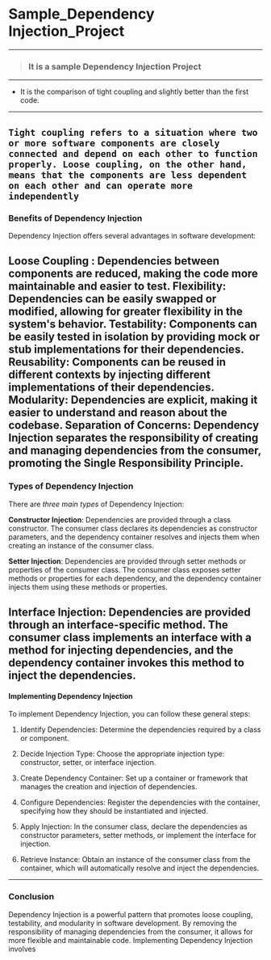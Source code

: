 # Sample_Dependency Injection_Project
---
> ### It is a sample Dependency Injection Project
---
* It is the comparison of tight coupling and slightly better than the first code.
---
`Tight coupling refers to a situation where two or more software components are closely connected and depend on each other to function properly. Loose coupling, on the other hand, means that the components are less dependent on each other and can operate more independently`
---
### Benefits of Dependency Injection
Dependency Injection offers several advantages in software development:

**Loose Coupling** : Dependencies between components are reduced, making the code more maintainable and easier to test.
**Flexibility**: Dependencies can be easily swapped or modified, allowing for greater flexibility in the system's behavior.
**Testability**: Components can be easily tested in isolation by providing mock or stub implementations for their dependencies.
**Reusability**: Components can be reused in different contexts by injecting different implementations of their dependencies.
**Modularity**: Dependencies are explicit, making it easier to understand and reason about the codebase.
**Separation of Concerns**: Dependency Injection separates the responsibility of creating and managing dependencies from the consumer, promoting the Single Responsibility Principle.
---
### Types of Dependency Injection
There are *three main types* of Dependency Injection:

**Constructor Injection**: Dependencies are provided through a class constructor. The consumer class declares its dependencies as constructor parameters, and the dependency container resolves and injects them when creating an instance of the consumer class.

**Setter Injection**: Dependencies are provided through setter methods or properties of the consumer class. The consumer class exposes setter methods or properties for each dependency, and the dependency container injects them using these methods or properties.

**Interface Injection**: Dependencies are provided through an interface-specific method. The consumer class implements an interface with a method for injecting dependencies, and the dependency container invokes this method to inject the dependencies.
---
#### Implementing Dependency Injection
To implement Dependency Injection, you can follow these general steps:

1. Identify Dependencies: Determine the dependencies required by a class or component.

1. Decide Injection Type: Choose the appropriate injection type: constructor, setter, or interface injection.

1. Create Dependency Container: Set up a container or framework that manages the creation and injection of dependencies.

1. Configure Dependencies: Register the dependencies with the container, specifying how they should be instantiated and injected.

1. Apply Injection: In the consumer class, declare the dependencies as constructor parameters, setter methods, or implement the interface for injection.

1. Retrieve Instance: Obtain an instance of the consumer class from the container, which will automatically resolve and inject the dependencies.
---
### Conclusion

Dependency Injection is a powerful pattern that promotes loose coupling, testability, and modularity in software development. By removing the responsibility of managing dependencies from the consumer, it allows for more flexible and maintainable code. Implementing Dependency Injection involves

